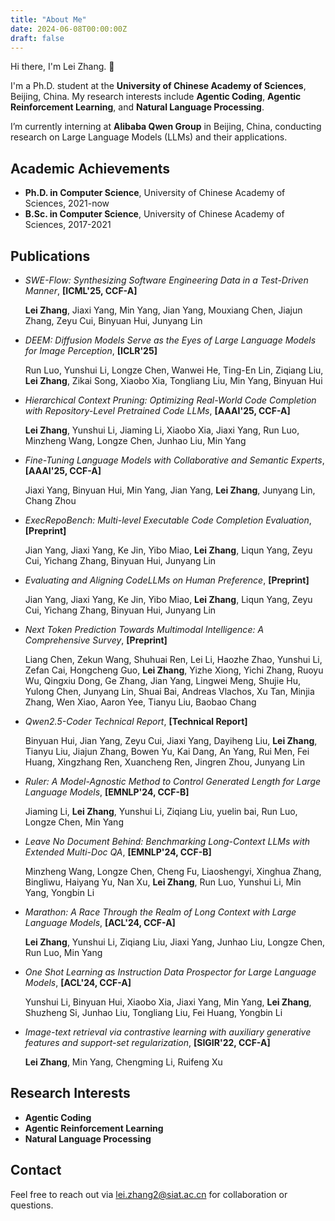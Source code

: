 ```yaml
---
title: "About Me"
date: 2024-06-08T00:00:00Z
draft: false
---
```


Hi there, I'm Lei Zhang. 👋

I'm a Ph.D. student at the **University of Chinese Academy of Sciences**, Beijing, China.
My research interests include **Agentic Coding**, **Agentic Reinforcement Learning**, and **Natural Language Processing**.

I’m currently interning at **Alibaba Qwen Group** in Beijing, China, conducting research on Large Language Models (LLMs) and their applications.

## Academic Achievements

- **Ph.D. in Computer Science**, University of Chinese Academy of Sciences, 2021-now
- **B.Sc. in Computer Science**, University of Chinese Academy of Sciences, 2017-2021

## Publications
- *SWE-Flow: Synthesizing Software Engineering Data in a Test-Driven Manner*, **[ICML'25, CCF-A]** 

    **Lei Zhang**, Jiaxi Yang, Min Yang, Jian Yang, Mouxiang Chen, Jiajun Zhang, Zeyu Cui, Binyuan Hui, Junyang Lin

- *DEEM: Diffusion Models Serve as the Eyes of Large Language Models for Image Perception*, **[ICLR'25]**

    Run Luo, Yunshui Li, Longze Chen, Wanwei He, Ting-En Lin, Ziqiang Liu, **Lei Zhang**, Zikai Song, Xiaobo Xia, Tongliang Liu, Min Yang, Binyuan Hui

- *Hierarchical Context Pruning: Optimizing Real-World Code Completion with Repository-Level Pretrained Code LLMs*, **[AAAI'25, CCF-A]**

    **Lei Zhang**, Yunshui Li, Jiaming Li, Xiaobo Xia, Jiaxi Yang, Run Luo, Minzheng Wang, Longze Chen, Junhao Liu, Min Yang

- *Fine-Tuning Language Models with Collaborative and Semantic Experts*, **[AAAI'25, CCF-A]**

    Jiaxi Yang, Binyuan Hui, Min Yang, Jian Yang, **Lei Zhang**, Junyang Lin, Chang Zhou

- *ExecRepoBench: Multi-level Executable Code Completion Evaluation*, **[Preprint]**

    Jian Yang, Jiaxi Yang, Ke Jin, Yibo Miao, **Lei Zhang**, Liqun Yang, Zeyu Cui, Yichang Zhang, Binyuan Hui, Junyang Lin

- *Evaluating and Aligning CodeLLMs on Human Preference*, **[Preprint]**

    Jian Yang, Jiaxi Yang, Ke Jin, Yibo Miao, **Lei Zhang**, Liqun Yang, Zeyu Cui, Yichang Zhang, Binyuan Hui, Junyang Lin

- *Next Token Prediction Towards Multimodal Intelligence: A Comprehensive Survey*, **[Preprint]**

    Liang Chen, Zekun Wang, Shuhuai Ren, Lei Li, Haozhe Zhao, Yunshui Li, Zefan Cai, Hongcheng Guo, **Lei Zhang**, Yizhe Xiong, Yichi Zhang, Ruoyu Wu, Qingxiu Dong, Ge Zhang, Jian Yang, Lingwei Meng, Shujie Hu, Yulong Chen, Junyang Lin, Shuai Bai, Andreas Vlachos, Xu Tan, Minjia Zhang, Wen Xiao, Aaron Yee, Tianyu Liu, Baobao Chang

- *Qwen2.5-Coder Technical Report*, **[Technical Report]**

    Binyuan Hui, Jian Yang, Zeyu Cui, Jiaxi Yang, Dayiheng Liu, **Lei Zhang**, Tianyu Liu, Jiajun Zhang, Bowen Yu, Kai Dang, An Yang, Rui Men, Fei Huang, Xingzhang Ren, Xuancheng Ren, Jingren Zhou, Junyang Lin

- *Ruler: A Model-Agnostic Method to Control Generated Length for Large Language Models*, **[EMNLP'24, CCF-B]**

    Jiaming Li, **Lei Zhang**, Yunshui Li, Ziqiang Liu, yuelin bai, Run Luo, Longze Chen, Min Yang

- *Leave No Document Behind: Benchmarking Long-Context LLMs with Extended Multi-Doc QA*, **[EMNLP'24, CCF-B]**

    Minzheng Wang, Longze Chen, Cheng Fu, Liaoshengyi, Xinghua Zhang, Bingliwu, Haiyang Yu, Nan Xu, **Lei Zhang**, Run Luo, Yunshui Li, Min Yang, Yongbin Li

- *Marathon: A Race Through the Realm of Long Context with Large Language Models*, **[ACL'24, CCF-A]**

    **Lei Zhang**, Yunshui Li, Ziqiang Liu, Jiaxi Yang, Junhao Liu, Longze Chen, Run Luo, Min Yang

- *One Shot Learning as Instruction Data Prospector for Large Language Models*, **[ACL'24, CCF-A]**

    Yunshui Li, Binyuan Hui, Xiaobo Xia, Jiaxi Yang, Min Yang, **Lei Zhang**, Shuzheng Si, Junhao Liu, Tongliang Liu, Fei Huang, Yongbin Li

- *Image-text retrieval via contrastive learning with auxiliary generative features and support-set regularization*, **[SIGIR'22, CCF-A]**

    **Lei Zhang**, Min Yang, Chengming Li, Ruifeng Xu

## Research Interests

- **Agentic Coding**
- **Agentic Reinforcement Learning**
- **Natural Language Processing**

## Contact

Feel free to reach out via [lei.zhang2@siat.ac.cn](mailto:lei.zhang2@siat.ac.cn) for collaboration or questions. 